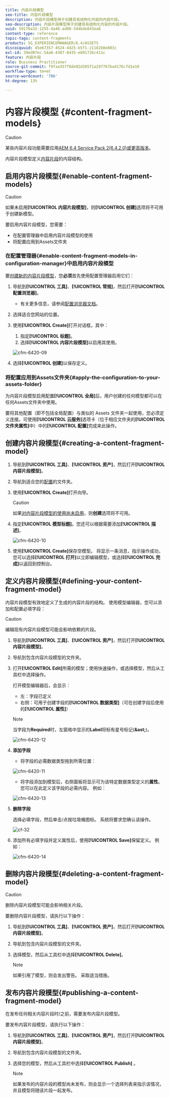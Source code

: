 ```yaml
---
title: 内容片段模型
seo-title: 内容片段模型
description: 内容片段模型用于创建具有结构化内容的内容片段。
seo-description: 内容片段模型用于创建具有结构化内容的内容片段。
uuid: 59176a32-1255-4a46-ad00-344bde843ea6
content-type: reference
topic-tags: content-fragments
products: SG_EXPERIENCEMANAGER/6.4/ASSETS
discoiquuid: 45e67357-4524-4d25-b5f1-21182b8e803c
exl-id: 39ed07ec-54a6-4387-8435-e891726c411c
feature: 内容片段
role: Business Practitioner
source-git-commit: f9faa357f8de92d205f1a297767ba4176cfd1e10
workflow-type: tm+mt
source-wordcount: '706'
ht-degree: 13%

---
```


# 内容片段模型 {#content-fragment-models}

>[!CAUTION]
>
>某些内容片段功能需要应用[AEM 6.4 Service Pack 2(6.4.2.0)或更高版本](../release-notes/sp-release-notes.md)。

内容片段模型定义[内容片段](content-fragments.md)的内容结构。

## 启用内容片段模型{#enable-content-fragment-models}

>[!CAUTION]
>
>如果未启用&#x200B;**[!UICONTROL 内容片段模型]**，则&#x200B;**[!UICONTROL 创建]**&#x200B;选项将不可用于创建新模型。

要启用内容片段模型，您需要：

* 在配置管理器中启用内容片段模型的使用
* 将配置应用到Assets文件夹

### 在配置管理器{#enable-content-fragment-models-in-configuration-manager}中启用内容片段模型

要[创建新的内容片段模型](#creating-a-content-fragment-model)，您&#x200B;**必须**&#x200B;首先使用配置管理器启用它们：

1. 导航到&#x200B;**[!UICONTROL 工具]**、**[!UICONTROL 常规]**，然后打开&#x200B;**[!UICONTROL 配置浏览器]**。
   * 有关更多信息，请参阅[配置浏览器文档](/help/sites-administering/configurations.md)。
1. 选择适合您网站的位置。
1. 使用&#x200B;**[!UICONTROL Create]**&#x200B;打开对话框，其中：

   1. 指定&#x200B;**[!UICONTROL 标题]**。
   1. 选择&#x200B;**[!UICONTROL 内容片段模型]**&#x200B;以启用其使用。

   ![cfm-6420-09](assets/cfm-6420-09.png)

1. 选择&#x200B;**[!UICONTROL 创建]**&#x200B;以保存定义。

### 将配置应用到Assets文件夹{#apply-the-configuration-to-your-assets-folder}

为内容片段模型启用配置&#x200B;**[!UICONTROL 全局]**&#x200B;后，用户创建的任何模型都可以在任何Assets文件夹中使用。

要将其他配置（即不包括全局配置）与类似的 Assets 文件夹一起使用，您必须定义连接。可使用&#x200B;**[!UICONTROL 云服务]**&#x200B;选项卡（位于相应文件夹的&#x200B;**[!UICONTROL 文件夹属性]**&#x200B;中）中的&#x200B;**[!UICONTROL 配置]**&#x200B;完成来此操作。

## 创建内容片段模型{#creating-a-content-fragment-model}

1. 导航到&#x200B;**[!UICONTROL 工具]**、**[!UICONTROL 资产]**，然后打开&#x200B;**[!UICONTROL 内容片段模型]**。
1. 导航到适合您的[配置](#enable-content-fragment-models)的文件夹。
1. 使用&#x200B;**[!UICONTROL Create]**&#x200B;打开向导。

   >[!CAUTION]
   >
   >如果[对内容片段模型的使用尚未启用](#enable-content-fragment-models)，则&#x200B;**创建**&#x200B;选项将不可用。

1. 指定&#x200B;**[!UICONTROL 模型标题]**。您还可以根据需要添加&#x200B;**[!UICONTROL 描述]**。

   ![cfm-6420-10](assets/cfm-6420-10.png)

1. 使用&#x200B;**[!UICONTROL Create]**&#x200B;保存空模型。 将显示一条消息，指示操作成功，您可以选择&#x200B;**[!UICONTROL 打开]**&#x200B;以立即编辑模型，或选择&#x200B;**[!UICONTROL 完成]**&#x200B;以返回到控制台。

## 定义内容片段模型{#defining-your-content-fragment-model}

内容片段模型有效地定义了生成的内容片段的结构。 使用模型编辑器，您可以添加和配置必填字段：

>[!CAUTION]
>
>编辑现有内容片段模型可能会影响依赖的片段。

1. 导航到&#x200B;**[!UICONTROL 工具]**、**[!UICONTROL 资产]**，然后打开&#x200B;**[!UICONTROL 内容片段模型]**。

1. 导航到包含内容片段模型的文件夹。
1. 打开&#x200B;**[!UICONTROL Edit]**&#x200B;所需的模型；使用快速操作，或选择模型，然后从工具栏中选择操作。

   打开模型编辑器后，会显示：

   * 左：字段已定义
   * 右侧：可用于创建字段的&#x200B;**[!UICONTROL 数据类型]**（可在创建字段后使用的&#x200B;**[!UICONTROL 属性]**）

   >[!NOTE]
   >
   >当字段为&#x200B;**Required**&#x200B;时，左窗格中显示的&#x200B;**Label**&#x200B;将标有星号标记(**&amp;ast;**)。

   ![cfm-6420-12](assets/cfm-6420-12.png)

1. **添加字段**

   * 将字段的必需数据类型拖到所需位置：

   ![cfm-6420-11](assets/cfm-6420-11.png)

   * 将字段添加到模型后，右侧面板将显示可为该特定数据类型定义的&#x200B;**属性**。 您可以在此定义该字段的必需内容。 例如：

   ![cfm-6420-13](assets/cfm-6420-13.png)

1. **删除字段**

   选择必填字段，然后单击/点按垃圾桶图标。 系统将要求您确认该操作。

   ![cf-32](assets/cf-32.png)

1. 添加所有必填字段并定义属性后，使用&#x200B;**[!UICONTROL Save]**&#x200B;保留定义。 例如：

   ![cfm-6420-14](assets/cfm-6420-14.png)

## 删除内容片段模型{#deleting-a-content-fragment-model}

>[!CAUTION]
>
>删除内容片段模型可能会影响相关片段。

要删除内容片段模型，请执行以下操作：

1. 导航到&#x200B;**[!UICONTROL 工具]**、**[!UICONTROL 资产]**，然后打开&#x200B;**[!UICONTROL 内容片段模型]**。

1. 导航到包含内容片段模型的文件夹。
1. 选择模型，然后从工具栏中选择&#x200B;**[!UICONTROL Delete]**。

   >[!NOTE]
   >
   >如果引用了模型，则会发出警告。 采取适当措施。

## 发布内容片段模型{#publishing-a-content-fragment-model}

在发布任何相关内容片段时/之前，需要发布内容片段模型。

要发布内容片段模型，请执行以下操作：

1. 导航到&#x200B;**[!UICONTROL 工具]**、**[!UICONTROL 资产]**，然后打开&#x200B;**[!UICONTROL 内容片段模型]**。

1. 导航到包含内容片段模型的文件夹。
1. 选择您的模型，然后从工具栏中选择&#x200B;**[!UICONTROL Publish]** 。

   >[!NOTE]
   >
   >如果发布的内容片段的模型尚未发布，则会显示一个选择列表来指示该情况，并且模型将随该片段一起发布。
